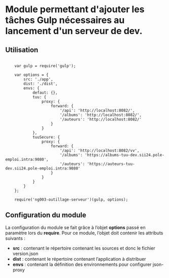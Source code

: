 # Module permettant d'ajouter les tâches Gulp nécessaires au lancement d'un serveur de dev.


## Utilisation

```

	var gulp = require('gulp');
	
	var options = {
		src: './app',
		dist: './dist',
		envs: {
			defaut: {},
			tuu: {
				proxy: {
					forward: {
						'/api': 'http://localhost:8082/',
						'/albums': 'http://localhost:8082/',
						'/auteurs': 'http://localhost:8082/'
					}
				}
			},
			tuuSecure: {
				proxy: {
					forward: {
						'/api': 'http://localhost:8082/vv',
						'/albums': 'https://albums-tuu-dev.sii24.pole-emploi.intra:9080',
						'/auteurs': 'https://auteurs-tuu-dev.sii24.pole-emploi.intra:9080'
					}
				}
			}
		}
	};
		
	require('ng003-outillage-serveur')(gulp, options);

```


## Configuration du module

La configuration du module se fait grâce à l’objet **options** passé en paramètre lors du **require**.
Pour ce module, l’objet doit contenir les attributs suivants : 

  * **src** : contenant le répertoire contenant les sources et donc le fichier version.json
  * **dist** : contenant le répertoire contenant l’application à distribuer
  * **envs** : contenant la définition des environnements pour configurer json-proxy

